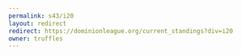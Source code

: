 ```yaml
---
permalink: s43/i20
layout: redirect
redirect: https://dominionleague.org/current_standings?div=i20
owner: truffles
---
```

